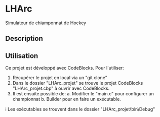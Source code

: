 # LHArc
Simulateur de chiamponnat de Hockey

## Description

## Utilisation
Ce projet est développé avec CodeBlocks.
Pour l'utiliser:
1. Récupérer le projet en local via un "git clone"
2. Dans le dossier "LHArc_projet" se trouve le projet CodeBlocks "LHArc_projet.cbp" à ouvrir avec CodeBlocks.
3. Il est ensuite possible de:
   a. Modifier le "main.c" pour configurer un championnat
   b. Builder pour en faire un exécutable.

:information_source: Les exécutables se trouvent dans le dossier "LHArc_projet\bin\Debug"
